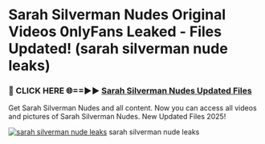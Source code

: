 # Sarah Silverman Nudes Original Videos 0nlyFans Leaked - Files Updated! (sarah silverman nude leaks)

<h3>🔴 CLICK HERE 🌐==►► <a href="https://tinyurl.com/2p9ay9w9" rel="nofollow">Sarah Silverman Nudes Updated Files</a></h3>

Get Sarah Silverman Nudes and all content. Now you can access all videos and pictures of Sarah Silverman Nudes. New Updated Files 2025!

[![sarah silverman nude leaks](https://i.imgur.com/KQgVmj3.gif)](https://tinyurl.com/2p9ay9w9)
sarah silverman nude leaks